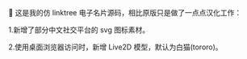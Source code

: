 🏡 这是我的仿 linktree 电子名片源码，相比原版只是做了一点点汉化工作：

1.新增了部分中文社交平台的 svg 图标素材。

2.使用桌面浏览器访问时，新增 Live2D 模型，默认为白猫(tororo)。
